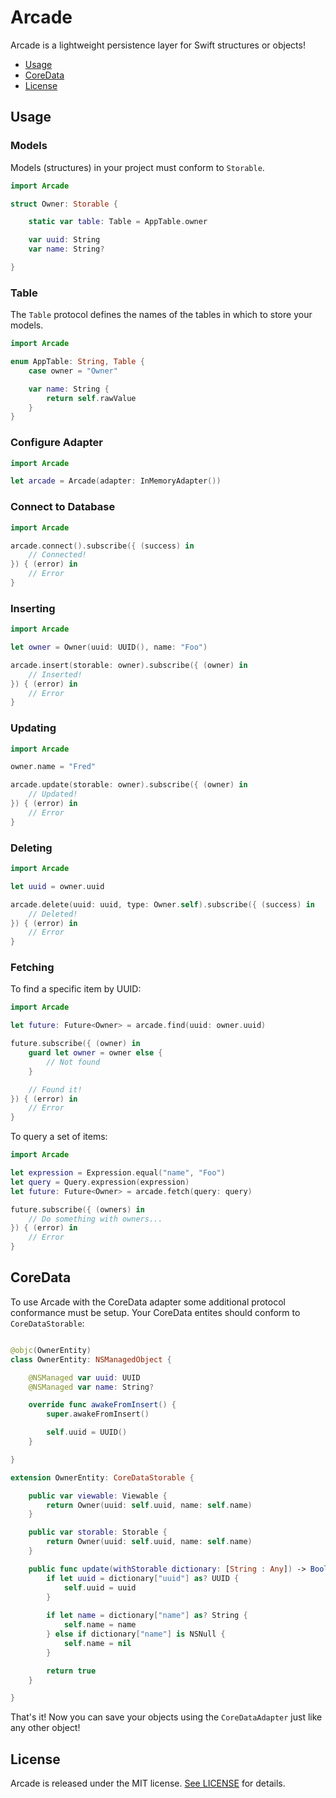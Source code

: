 # Arcade

Arcade is a lightweight persistence layer for Swift structures or objects!

- [Usage](#usage)
- [CoreData](#coredata)
- [License](#license)

## Usage

### Models

Models (structures) in your project must conform to `Storable`.

```swift
import Arcade

struct Owner: Storable {

    static var table: Table = AppTable.owner

    var uuid: String
    var name: String?

}
```

### Table

The `Table` protocol defines the names of the tables in which to store your models.

```swift
import Arcade

enum AppTable: String, Table {
    case owner = "Owner"

    var name: String {
        return self.rawValue
    }
}
```

### Configure Adapter

```swift
import Arcade

let arcade = Arcade(adapter: InMemoryAdapter())
```

### Connect to Database

```swift
import Arcade

arcade.connect().subscribe({ (success) in
    // Connected!
}) { (error) in
    // Error
}
```

### Inserting

```swift
import Arcade

let owner = Owner(uuid: UUID(), name: "Foo")

arcade.insert(storable: owner).subscribe({ (owner) in
    // Inserted!
}) { (error) in
    // Error
}
```

### Updating

```swift
import Arcade

owner.name = "Fred"

arcade.update(storable: owner).subscribe({ (owner) in
    // Updated!
}) { (error) in
    // Error
}
```

### Deleting

```swift
import Arcade

let uuid = owner.uuid

arcade.delete(uuid: uuid, type: Owner.self).subscribe({ (success) in
    // Deleted!
}) { (error) in
    // Error
}
```

### Fetching

To find a specific item by UUID:

```swift
import Arcade

let future: Future<Owner> = arcade.find(uuid: owner.uuid)

future.subscribe({ (owner) in
    guard let owner = owner else {
        // Not found
    }

    // Found it!
}) { (error) in
    // Error
}
```

To query a set of items:

```swift
import Arcade

let expression = Expression.equal("name", "Foo")
let query = Query.expression(expression)
let future: Future<Owner> = arcade.fetch(query: query)

future.subscribe({ (owners) in
    // Do something with owners...
}) { (error) in
    // Error
}
```

## CoreData

To use Arcade with the CoreData adapter some additional protocol conformance must be setup. Your
CoreData entites should conform to `CoreDataStorable`:

```swift

@objc(OwnerEntity)
class OwnerEntity: NSManagedObject {

    @NSManaged var uuid: UUID
    @NSManaged var name: String?

    override func awakeFromInsert() {
        super.awakeFromInsert()

        self.uuid = UUID()
    }

}

extension OwnerEntity: CoreDataStorable {

    public var viewable: Viewable {
        return Owner(uuid: self.uuid, name: self.name)
    }

    public var storable: Storable {
        return Owner(uuid: self.uuid, name: self.name)
    }

    public func update(withStorable dictionary: [String : Any]) -> Bool {
        if let uuid = dictionary["uuid"] as? UUID {
            self.uuid = uuid
        }
    
        if let name = dictionary["name"] as? String {
            self.name = name
        } else if dictionary["name"] is NSNull {
            self.name = nil
        }

        return true
    }

}
```

That's it! Now you can save your objects using the `CoreDataAdapter` just like any other object!

## License

Arcade is released under the MIT license. [See LICENSE](https://github.com/infinitetoken/Arcade/blob/master/LICENSE) for details.
